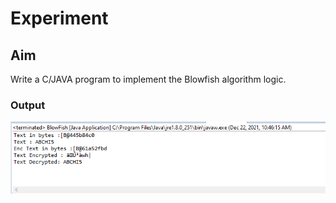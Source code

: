 # Experiment

## Aim
Write a C/JAVA program to implement the Blowfish algorithm logic.


### Output

![output](BlowFish.png)
